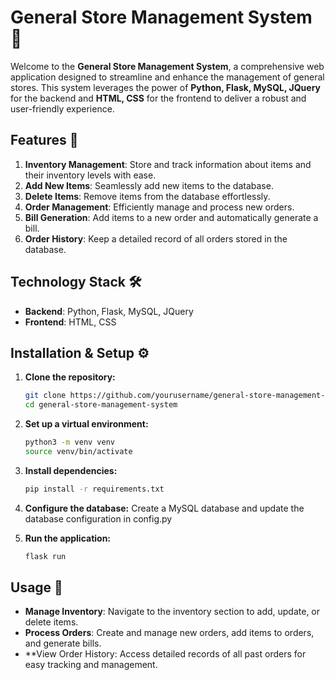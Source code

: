 
# General Store Management System 🛒

Welcome to the **General Store Management System**, a comprehensive web application designed to streamline and enhance the management of general stores. This system leverages the power of **Python, Flask, MySQL, JQuery** for the backend and **HTML, CSS** for the frontend to deliver a robust and user-friendly experience.

## Features 🌟

1. **Inventory Management**: Store and track information about items and their inventory levels with ease.
2. **Add New Items**: Seamlessly add new items to the database.
3. **Delete Items**: Remove items from the database effortlessly.
4. **Order Management**: Efficiently manage and process new orders.
5. **Bill Generation**: Add items to a new order and automatically generate a bill.
6. **Order History**: Keep a detailed record of all orders stored in the database.

## Technology Stack 🛠️

- **Backend**: Python, Flask, MySQL, JQuery
- **Frontend**: HTML, CSS

## Installation & Setup ⚙️

1. **Clone the repository:**
   ```bash
   git clone https://github.com/yourusername/general-store-management-system.git
   cd general-store-management-system

2. **Set up a virtual environment:**
   ```bash
   python3 -m venv venv
   source venv/bin/activate

3. **Install dependencies:**
   ```bash
   pip install -r requirements.txt

4. **Configure the database:**
   Create a MySQL database and update the database configuration in config.py


5. **Run the application:**
   ```bash
   flask run


## Usage 🚀

- **Manage Inventory**: Navigate to the inventory section to add, update, or delete items.
- **Process Orders**: Create and manage new orders, add items to orders, and generate bills.
- **View Order History: Access detailed records of all past orders for easy tracking and management.
